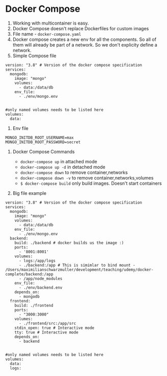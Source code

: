 # Docker Compose 

1. Working with multicontainer is easy.
1. Docker Compose doesn't replace Dockerfiles for custom images
1. File name - `docker-compose.yaml`
1. Docker compose creates a new env for all the components. So all of them will already be part of a network. So we don't explicity define a network.
1. Simple Compose file


```docker
version: "3.8" # Version of the docker compose specification
services:
  mongodb:
    image: "mongo"
    volumes:
      - data:/data/db
    env_file:
      - ./env/mongo.env

      
#only named volumes needs to be listed here
volumes:
  data:

```

1. Env file

```
MONGO_INITDB_ROOT_USERNAME=max
MONGO_INITDB_ROOT_PASSWORD=secret
```

1. Docker Compose Commands
    - `docker-compose up` in attached mode
    - `docker-compose up -d` in detached mode
    - `docker-compose down` to remove container,networks
    - `docker-compose down -v` to remove container,networks,volumes
    - `$ docker-compose build` only build images. Doesn't start containers

1. Big file example


```docker
version: "3.8" # Version of the docker compose specification
services:
  mongodb:
    image: "mongo"
    volumes:
      - data:/data/db
    env_file:
      - ./env/mongo.env
  backend:
    build: ./backend # docker builds us the image :)
    ports:
      - '8001:8001'
    volumes:
      - logs:/app/logs
      - ./backend:/app # This is simimlar to bind mount - /Users/maximilianschwarzmuller/development/teaching/udemy/docker-complete/backend:/app
      - /app/node_modules 
    env_file:
      - ./env/backend.env
    depends_on:
      - mongodb
  frontend:
    build: ./frontend
    ports:
      - "3000:3000"
    volumes:
      - ./frontend/src:/app/src
    stdin_open: true # Interactive mode
    tty: true # Interactive mode
    depends_on:
      - backend


#only named volumes needs to be listed here
volumes:
  data:
  logs:

```